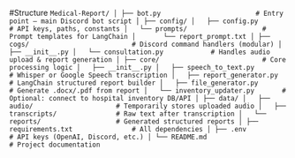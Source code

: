 #Structure
``
Medical-Report/
│
├── bot.py                        # Entry point — main Discord bot script
│
├── config/
│   ├── config.py                  # API keys, paths, constants
│   └── prompts/                   # Prompt templates for LangChain
│       └── report_prompt.txt
│
├── cogs/                          # Discord command handlers (modular)
│   ├── __init__.py
│   └── consultation.py            # Handles audio upload & report generation
│
├── core/                          # Core processing logic
│   ├── __init__.py
│   ├── speech_to_text.py          # Whisper or Google Speech transcription
│   ├── report_generator.py        # LangChain structured report builder
│   ├── file_generator.py          # Generate .docx/.pdf from report
│   └── inventory_updater.py       # Optional: connect to hospital inventory DB/API
│
├── data/
│   ├── audio/                     # Temporarily stores uploaded audio
│   ├── transcripts/               # Raw text after transcription
│   └── reports/                   # Generated structured reports
│
├── requirements.txt               # All dependencies
│
├── .env                           # API keys (OpenAI, Discord, etc.)
│
└── README.md                      # Project documentation
``
